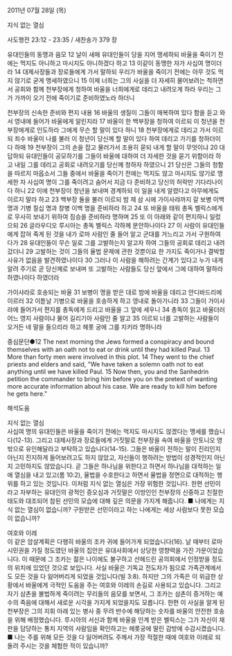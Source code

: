 2011년 07월 28일 (목)

지식 없는 열심



사도행전 23:12 - 23:35 / 새찬송가 379 장


유대인들의 동맹과 음모
12 날이 새매 유대인들이 당을 지어 맹세하되 바울을 죽이기 전에는 먹지도 아니하고 마시지도 아니하겠다 하고 13 이같이 동맹한 자가 사십여 명이더라 14 대제사장들과 장로들에게 가서 말하되 우리가 바울을 죽이기 전에는 아무 것도 먹지 않기로 굳게 맹세하였으니 15 이제 너희는 그의 사실을 더 자세히 물어보려는 척하면서 공회와 함께 천부장에게 청하여 바울을 너희에게로 데리고 내려오게 하라 우리는 그가 가까이 오기 전에 죽이기로 준비하였노라 하더니  

천부장의 신속한 준비와 편지 내용
16 바울의 생질이 그들이 매복하여 있다 함을 듣고 와서 영내에 들어가 바울에게 알린지라 17 바울이 한 백부장을 청하여 이르되 이 청년을 천부장에게로 인도하라 그에게 무슨 할 말이 있다 하니 18 천부장에게로 데리고 가서 이르되 죄수 바울이 나를 불러 이 청년이 당신께 할 말이 있다 하여 데리고 가기를 청하더이다 하매 19 천부장이 그의 손을 잡고 물러가서 조용히 묻되 내게 할 말이 무엇이냐 20 대답하되 유대인들이 공모하기를 그들이 바울에 대하여 더 자세한 것을 묻기 위함이라 하고 내일 그를 데리고 공회로 내려오기를 당신께 청하자 하였으니 21 당신은 그들의 청함을 따르지 마옵소서 그들 중에서 바울을 죽이기 전에는 먹지도 않고 마시지도 않기로 맹세한 자 사십여 명이 그를 죽이려고 숨어서 지금 다 준비하고 당신의 허락만 기다리나이다 하니 22 이에 천부장이 청년을 보내며 경계하되 이 일을 내게 알렸다고 아무에게도 이르지 말라 하고 23 백부장 둘을 불러 이르되 밤 제 삼 시에 가이사랴까지 갈 보병 이백 명과 기병 칠십 명과 창병 이백 명을 준비하라 하고 24 또 바울을 태워 총독 벨릭스에게로 무사히 보내기 위하여 짐승을 준비하라 명하며 25 또 이 아래와 같이 편지하니 일렀으되 26 글라우디오 루시아는 총독 벨릭스 각하께 문안하나이다 27 이 사람이 유대인들에게 잡혀 죽게 된 것을 내가 로마 사람인 줄 들어 알고 군대를 거느리고 가서 구원하여다가 28 유대인들이 무슨 일로 그를 고발하는지 알고자 하여 그들의 공회로 데리고 내려갔더니 29 고발하는 것이 그들의 율법 문제에 관한 것뿐이요 한 가지도 죽이거나 결박할 사유가 없음을 발견하였나이다 30 그러나 이 사람을 해하려는 간계가 있다고 누가 내게 알려 주기로 곧 당신께로 보내며 또 고발하는 사람들도 당신 앞에서 그에 대하여 말하라 하였나이다 하였더라   

가이샤라로 호송되는 바울 
31 보병이 명을 받은 대로 밤에 바울을 데리고 안디바드리에 이르러 32 이튿날 기병으로 바울을 호송하게 하고 영내로 돌아가니라 33 그들이 가이사랴에 들어가서 편지를 총독에게 드리고 바울을 그 앞에 세우니 34 총독이 읽고 바울더러 어느 영지 사람이냐 물어 길리기아 사람인 줄 알고 35 이르되 너를 고발하는 사람들이 오거든 네 말을 들으리라 하고 헤롯 궁에 그를 지키라 명하니라   

중심문단●12 The next morning the Jews formed a conspiracy and bound themselves with an oath not to eat or drink until they had killed Paul. 13 More than forty men were involved in this plot. 14 They went to the chief priests and elders and said, "We have taken a solemn oath not to eat anything until we have killed Paul. 15 Now then, you and the Sanhedrin petition the commander to bring him before you on the pretext of wanting more accurate information about his case. We are ready to kill him before he gets here."

해석도움





지식 없는 열심  
사십여 명의 유대인들은 바울을 죽이기 전에는 먹지도 마시지도 않겠다는 맹세를 했습니다(12-13). 그리고 대제사장과 장로들에게 거짓말로 천부장을 속여 바울을 안토니오 영 밖으로 유인해달라고 부탁하고 있습니다(14-15). 그들은 바울이 전하는 말이 진리인지 아닌지 진지하게 들어보려고도 하지 않았고, 자신들이 행하려는 방법이 성경적인지 아닌지 고민하지도 않았습니다. 곧 그들은 하나님을 위한다고 하면서 하나님을 대적하는 일에 열심을 내고 있고(롬 10:2), 율법을 수호한다고 하면서 율법을 정면으로 대적하는 행위를 하고 있는 것입니다. 이처럼 지식 없는 열심은 가장 위험한 것입니다. 한편 선민이라고 자부하는 유대인의 광적인 증오심과 거짓말은 이방인인 천부장의 신중하고 친절한 태도와 대조되어 참된 선민의 모습에 대해 깊은 의문을 가지게 해줍니다. 
■ 나에게는 지식 없는 열심이 없습니까? 구원받은 선민이라고 하는 나에게는 세상 사람보다 못한 모습이 없습니까?  

여호와 이레  
이 같은 암살계획은 다행히 바울의 조카 귀에 들어가게 되었습니다(16). 날 때부터 로마 시민권을 가질 정도였던 바울의 집안은 유대사회에서 상당한 영향력을 가진 가문이었습니다. 이 때문에 그 조카는 젊은 나이에도 불구하고 산헤드린 공의회에서 인정받을 정도의 위치에 있었던 것으로 보입니다. 사실 바울은 기독교 전도자가 됨으로 가족관계에서도 모든 것을 다 잃어버리게 되었을 것입니다(빌 3:8). 하지만 그의 가족은 이 위급한 상황에서 바울에게 극적인 도움을 주는 여호와 이레의 손길로 사용되고 있습니다. 그리고 자기 삼촌을 불법하게 죽이려는 무리들의 음모를 보면서, 그 조카는 삼촌이 증거하는 예수의 죽음에 대해서 새로운 시각을 가지게 되었을지도 모릅니다. 한편 이 사실을 알게 된 천부장은 그의 지휘 아래 있는 병사 중 무려 반수에 해당하는 숫자를 바울의 안전한 호송을 위해 배정했습니다. 루시아의 서신과 함께 바울을 인계 받은 벨릭스는 그가 자신이 재판을 담당하는 통치 지역의 사람임을 확인하고는 헤롯궁에 딸린 감방에 수감시켰습니다. 
■ 나는 주를 위해 모든 것을 다 잃어버려도 주께서 가장 적절한 때에 여호와 이레로 되돌려 주시는 것을 체험한 적이 있습니까?